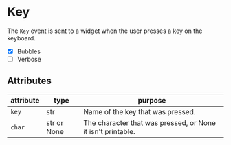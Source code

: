# Key

The `Key` event is sent to a widget when the user presses a key on the keyboard.

- [x] Bubbles
- [ ] Verbose

## Attributes

| attribute | type        | purpose                                                     |
| --------- | ----------- | ----------------------------------------------------------- |
| `key`     | str         | Name of the key that was pressed.                           |
| `char`    | str or None | The character that was pressed, or None it isn't printable. |

